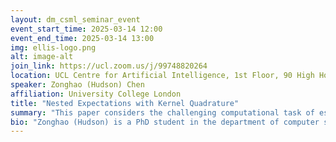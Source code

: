 ```yaml
---
layout: dm_csml_seminar_event
event_start_time: 2025-03-14 12:00
event_end_time: 2025-03-14 13:00
img: ellis-logo.png
alt: image-alt
join_link: https://ucl.zoom.us/j/99748820264
location: UCL Centre for Artificial Intelligence, 1st Floor, 90 High Holborn, London WC1V 6BH
speaker: Zonghao (Hudson) Chen
affiliation: University College London
title: "Nested Expectations with Kernel Quadrature"
summary: "This paper considers the challenging computational task of estimating nested expectations. Existing algorithms, such as nested Monte Carlo or multilevel Monte Carlo, are known to be consistent but require a large number of samples at both inner and outer levels to converge. Instead, we propose a novel estimator consisting of nested kernel quadrature estimators and we prove that it has a faster convergence rate than all baseline methods when the integrands have sufficient smoothness. We then demonstrate empirically that our proposed method does indeed require fewer samples to estimate nested expectations on real-world applications including Bayesian optimisation, option pricing, and health economics."
bio: "Zonghao (Hudson) is a PhD student in the department of computer science at University College London. His research is in statistical machine learning. He is interested in kernel based approaches in the area of Wasserstein gradient flows, numerical integration and causal inference."
---
```

